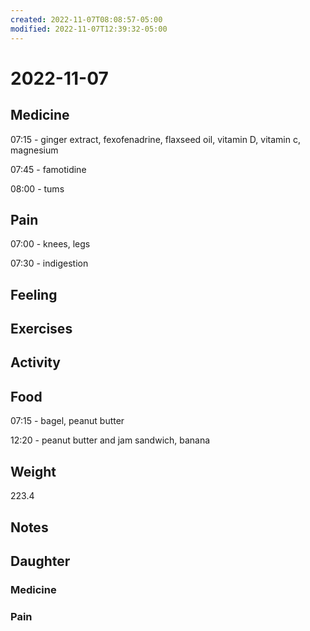 ```yaml
---
created: 2022-11-07T08:08:57-05:00
modified: 2022-11-07T12:39:32-05:00
---
```


# 2022-11-07

## Medicine

07:15 - ginger extract, fexofenadrine, flaxseed oil, vitamin D, vitamin c, magnesium

07:45 - famotidine

08:00 - tums

## Pain

07:00 - knees, legs

07:30 - indigestion

## Feeling


## Exercises


## Activity


## Food

07:15 - bagel, peanut butter 

12:20 - peanut butter and jam sandwich, banana

## Weight

223.4


## Notes

## Daughter


### Medicine


### Pain
